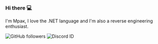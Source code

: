 ### Hi there 💻

I'm Мрак, I love the .NET language and I'm also a reverse engineering enthusiast.

![GitHub followers](https://img.shields.io/github/followers/MrakDev?style=for-the-badge) ![Discord ID](https://img.shields.io/badge/Discord-mrak__dev-blue?style=for-the-badge)
<!--
**MrakDev/MrakDev** is a ✨ _special_ ✨ repository because its `README.md` (this file) appears on your GitHub profile.

Here are some ideas to get you started:

- 🔭 I’m currently working on ...
- 🌱 I’m currently learning ...
- 👯 I’m looking to collaborate on ...
- 🤔 I’m looking for help with ...
- 💬 Ask me about ...
- 📫 How to reach me: ...
- 😄 Pronouns: ...
- ⚡ Fun fact: ...
-->

